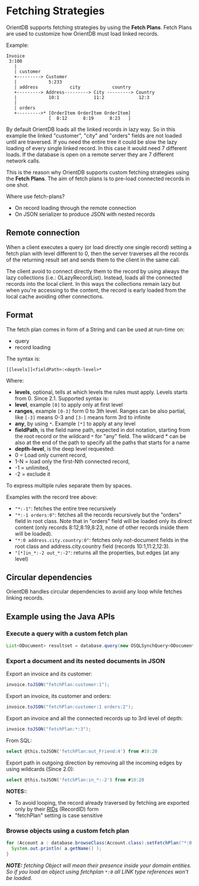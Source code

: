 # Fetching Strategies

OrientDB supports fetching strategies by using the **Fetch Plans**. Fetch Plans are used to customize how OrientDB must load linked records.

Example:
```
Invoice
 3:100
   |
   | customer
   +---------> Customer
   |            5:233
   | address            city            country
   +---------> Address---------> City ---------> Country
   |            10:1             11:2             12:3
   |
   | orders
   +--------->* [OrderItem OrderItem OrderItem]
                [  8:12      8:19      8:23   ]
```

By default OrientDB loads all the linked records in lazy way. So in this example the linked "customer", "city" and "orders" fields are not loaded until are traversed. If you need the entire tree it could be slow the lazy loading of every single linked record. In this case it would need 7 different loads. If the database is open on a remote server they are 7 different network calls.

This is the reason why OrientDB supports custom fetching strategies using the **Fetch Plans**.  The aim of fetch plans is to pre-load connected records in one shot.

Where use fetch-plans?
- On record loading through the remote connection
- On JSON serializer to produce JSON with nested records

## Remote connection

When a client executes a query (or load directly one single record) setting a fetch plan with level different to 0, then the server traverses all the records of the returning result set and sends them to the client in the same call.

The client avoid to connect directly them to the record by using always the lazy collections (i.e.: OLazyRecordList). Instead, loads all the connected records into the local client. In this ways the collections remain lazy but when you're accessing to the content, the record is early loaded from the local cache avoiding other connections.

## Format

The fetch plan comes in form of a String and can be used at run-time on:
- query
- record loading

The syntax is:

```
[[levels]]<fieldPath>:<depth-level>*
```

Where:
- **levels**, optional, tells at which levels the rules must apply. Levels starts from 0. Since 2.1. Supported syntax is:
 - **level**, example `[0]` to apply only at first level
 - **ranges**, example `[0-3]` form 0 to 3th level. Ranges can be also partial, like `[-3]` means 0-3 and `[3-]` means form 3rd to infinite
 - **any**, by using `*`. Example `[*]` to apply at any level
- **fieldPath**, is the field name path, expected in dot notation, starting from the root record or the wildcard <code>*</code> for "any" field. The wildcard * can be also at the end of the path to specify all the paths that starts for a name
- **depth-level**, is the deep level requested:
 - 0 = Load only current record,
 - 1-N = load only the first-Nth connected record,
 - -1 = unlimited,
 - -2 = exclude it

To express multiple rules separate them by spaces.

Examples with the record tree above:
- <code>"*:-1"</code>: fetches the entire tree recursively
- <code>"*:-1 orders:0"</code>: fetches all the records recursively but the "orders" field in root class. Note that in "orders" field will be loaded only its direct content (only records 8:12,8:19,8:23, none of other records inside them will be loaded).
- <code>"*:0 address.city.country:0"</code>: fetches only not-document fields in the root class and address.city.country field  (records 10:1,11:2,12:3).
- `"[*]in_*:-2 out_*:-2"`: returns all the properties, but edges (at any level)

## Circular dependencies

OrientDB handles circular dependencies to avoid any loop while fetches linking records.

## Example using the Java APIs

### Execute a query with a custom fetch plan

```java
List<ODocument> resultset = database.query(new OSQLSynchQuery<ODocument>("select * from Profile").setFetchPlan("*:-1"));
```

### Export a document and its nested documents in JSON

Export an invoice and its customer:

```java
invoice.toJSON("fetchPlan:customer:1");
```

Export an invoice, its customer and orders:

```java
invoice.toJSON("fetchPlan:customer:1 orders:2");
```

Export an invoice and all the connected records up to 3rd level of depth:

```java
invoice.toJSON("fetchPlan:*:3");
```

From SQL:

```sql
select @this.toJSON('fetchPlan:out_Friend:4') from #10:20
```

Export path in outgoing direction by removing all the incoming edges by using wildcards (Since 2.0):
```sql
select @this.toJSON('fetchPlan:in_*:-2') from #10:20
```

**NOTES:**:
- To avoid looping, the record already traversed by fetching are exported only by their [RIDs](Concepts.md#recordid) (RecordID) form
- "fetchPlan" setting is case sensitive


### Browse objects using a custom fetch plan

```java
for (Account a : database.browseClass(Account.class).setFetchPlan("*:0 addresses:-1")) {
  System.out.println( a.getName() );
}
```

_**NOTE:** fetching Object will mean their presence inside your domain entities. So if you load an object using fetchplan `*:0` all LINK type references won't be loaded._


